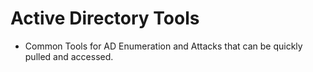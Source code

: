 # Active Directory Tools
- Common Tools for AD Enumeration and Attacks that can be quickly pulled and accessed.
